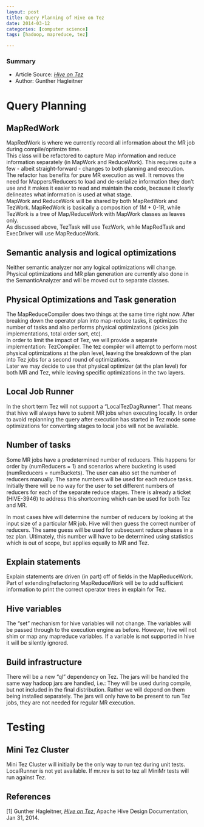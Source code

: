 ```yaml
---
layout: post
title: Query Planning of Hive on Tez
date: 2014-03-12 
categories: [computer science]
tags: [hadoop, mapreduce, tez]

---
```


### Summary

* Article Source: [*Hive on Tez*](https://cwiki.apache.org/confluence/display/Hive/Hive+on+Tez#HiveonTez-Multiplereducestages)  
* Author: Gunther Hagleitner

# Query Planning

MapRedWork
---

MapRedWork is where we currently record all information about the MR job during compile/optimize time.  
This class will be refactored to capture Map information and reduce information separately (in MapWork and ReduceWork). This requires quite a few - albeit straight-forward - changes to both planning and execution.  
The refactor has benefits for pure MR execution as well. It removes the need for Mappers/Reducers to load and de-serialize information they don’t use and it makes it easier to read and maintain the code, because it clearly delineates what information is used at what stage.  
MapWork and ReduceWork will be shared by both MapRedWork and TezWork. MapRedWork is basically a composition of 1M + 0-1R, while TezWork is a tree of Map/ReduceWork with MapWork classes as leaves only.  
As discussed above, TezTask will use TezWork, while MapRedTask and ExecDriver will use MapReduceWork.

Semantic analysis and logical optimizations
---

Neither semantic analyzer nor any logical optimizations will change. Physical optimizations and MR plan generation are currently also done in the SemanticAnalyzer and will be moved out to separate classes.

Physical Optimizations and Task generation
---

The MapReduceCompiler does two things at the same time right now. After breaking down the operator plan into map-reduce tasks, it optimizes the number of tasks and also performs physical optimizations (picks join implementations, total order sort, etc).  
In order to limit the impact of Tez, we will provide a separate implementation: TezCompiler. The tez compiler will attempt to perform most physical optimizations at the plan level, leaving the breakdown of the plan into Tez jobs for a second round of optimizations.  
Later we may decide to use that physical optimizer (at the plan level) for both MR and Tez, while leaving specific optimizations in the two layers.

Local Job Runner
---

In the short term Tez will not support a “LocalTezDagRunner”. That means that hive will always have to submit MR jobs when executing locally. In order to avoid replanning the query after execution has started in Tez mode some optimizations for converting stages to local jobs will not be available.

Number of tasks
---

Some MR jobs have a predetermined number of reducers. This happens for order by (numReducers = 1) and scenarios where bucketing is used (numReducers = numBuckets). The user can also set the number of reducers manually. The same numbers will be used for each reduce tasks. Initially there will be no way for the user to set different numbers of reducers for each of the separate reduce stages. There is already a ticket (HIVE-3946) to address this shortcoming which can be used for both Tez and MR.

In most cases hive will determine the number of reducers by looking at the input size of a particular MR job. Hive will then guess the correct number of reducers. The same guess will be used for subsequent reduce phases in a tez plan. Ultimately, this number will have to be determined using statistics which is out of scope, but applies equally to MR and Tez.

Explain statements
---

Explain statements are driven (in part) off of fields in the MapReduceWork. Part of extending/refactoring MapReduceWork will be to add sufficient information to print the correct operator trees in explain for Tez.

Hive variables
---

The “set” mechanism for hive variables will not change. The variables will be passed through to the execution engine as before. However, hive will not shim or map any mapreduce variables. If a variable is not supported in hive it will be silently ignored.

Build infrastructure
---

There will be a new “ql” dependency on Tez. The jars will be handled the same way hadoop jars are handled, i.e.: They will be used during compile, but not included in the final distribution. Rather we will depend on them being installed separately. The jars will only have to be present to run Tez jobs, they are not needed for regular MR execution.

# Testing

Mini Tez Cluster
---

Mini Tez Cluster will initially be the only way to run tez during unit tests. LocalRunner is not yet available. If mr.rev is set to tez all MiniMr tests will run against Tez.

References
---
[1] Gunther Hagleitner, [*Hive on Tez*](https://cwiki.apache.org/confluence/display/Hive/Hive+on+Tez#HiveonTez-Multiplereducestages), Apache Hive Design Documentation, Jan 31, 2014.